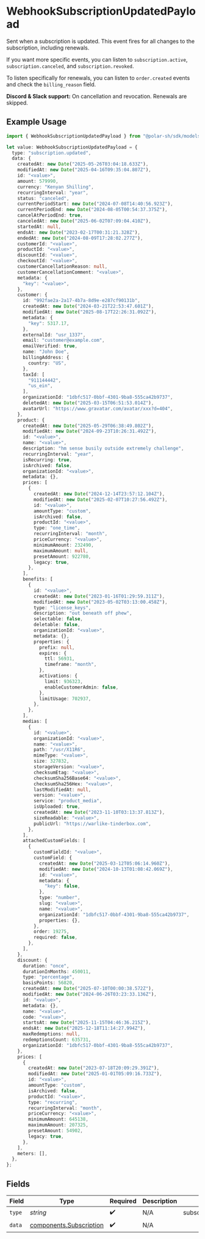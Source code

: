# WebhookSubscriptionUpdatedPayload

Sent when a subscription is updated. This event fires for all changes to the subscription, including renewals.

If you want more specific events, you can listen to `subscription.active`, `subscription.canceled`, and `subscription.revoked`.

To listen specifically for renewals, you can listen to `order.created` events and check the `billing_reason` field.

**Discord & Slack support:** On cancellation and revocation. Renewals are skipped.

## Example Usage

```typescript
import { WebhookSubscriptionUpdatedPayload } from "@polar-sh/sdk/models/components/webhooksubscriptionupdatedpayload.js";

let value: WebhookSubscriptionUpdatedPayload = {
  type: "subscription.updated",
  data: {
    createdAt: new Date("2025-05-26T03:04:18.633Z"),
    modifiedAt: new Date("2025-04-16T09:35:04.807Z"),
    id: "<value>",
    amount: 579990,
    currency: "Kenyan Shilling",
    recurringInterval: "year",
    status: "canceled",
    currentPeriodStart: new Date("2024-07-08T14:40:56.923Z"),
    currentPeriodEnd: new Date("2024-08-05T00:54:37.375Z"),
    cancelAtPeriodEnd: true,
    canceledAt: new Date("2025-06-02T07:09:04.410Z"),
    startedAt: null,
    endsAt: new Date("2023-02-17T00:31:21.328Z"),
    endedAt: new Date("2024-08-09T17:28:02.277Z"),
    customerId: "<value>",
    productId: "<value>",
    discountId: "<value>",
    checkoutId: "<value>",
    customerCancellationReason: null,
    customerCancellationComment: "<value>",
    metadata: {
      "key": "<value>",
    },
    customer: {
      id: "992fae2a-2a17-4b7a-8d9e-e287cf90131b",
      createdAt: new Date("2024-03-21T22:53:47.601Z"),
      modifiedAt: new Date("2025-08-17T22:26:31.092Z"),
      metadata: {
        "key": 5317.17,
      },
      externalId: "usr_1337",
      email: "customer@example.com",
      emailVerified: true,
      name: "John Doe",
      billingAddress: {
        country: "US",
      },
      taxId: [
        "911144442",
        "us_ein",
      ],
      organizationId: "1dbfc517-0bbf-4301-9ba8-555ca42b9737",
      deletedAt: new Date("2025-03-15T06:51:53.014Z"),
      avatarUrl: "https://www.gravatar.com/avatar/xxx?d=404",
    },
    product: {
      createdAt: new Date("2025-05-29T06:38:49.802Z"),
      modifiedAt: new Date("2024-09-23T10:26:31.492Z"),
      id: "<value>",
      name: "<value>",
      description: "hm sense busily outside extremely challenge",
      recurringInterval: "year",
      isRecurring: true,
      isArchived: false,
      organizationId: "<value>",
      metadata: {},
      prices: [
        {
          createdAt: new Date("2024-12-14T23:57:12.104Z"),
          modifiedAt: new Date("2025-02-07T10:27:56.492Z"),
          id: "<value>",
          amountType: "custom",
          isArchived: false,
          productId: "<value>",
          type: "one_time",
          recurringInterval: "month",
          priceCurrency: "<value>",
          minimumAmount: 232490,
          maximumAmount: null,
          presetAmount: 922780,
          legacy: true,
        },
      ],
      benefits: [
        {
          id: "<value>",
          createdAt: new Date("2023-01-16T01:29:59.311Z"),
          modifiedAt: new Date("2023-05-02T03:13:00.458Z"),
          type: "license_keys",
          description: "out beneath off phew",
          selectable: false,
          deletable: false,
          organizationId: "<value>",
          metadata: {},
          properties: {
            prefix: null,
            expires: {
              ttl: 56931,
              timeframe: "month",
            },
            activations: {
              limit: 936323,
              enableCustomerAdmin: false,
            },
            limitUsage: 702937,
          },
        },
      ],
      medias: [
        {
          id: "<value>",
          organizationId: "<value>",
          name: "<value>",
          path: "/usr/X11R6",
          mimeType: "<value>",
          size: 327832,
          storageVersion: "<value>",
          checksumEtag: "<value>",
          checksumSha256Base64: "<value>",
          checksumSha256Hex: "<value>",
          lastModifiedAt: null,
          version: "<value>",
          service: "product_media",
          isUploaded: true,
          createdAt: new Date("2023-11-10T03:13:37.813Z"),
          sizeReadable: "<value>",
          publicUrl: "https://warlike-tinderbox.com",
        },
      ],
      attachedCustomFields: [
        {
          customFieldId: "<value>",
          customField: {
            createdAt: new Date("2025-03-12T05:06:14.960Z"),
            modifiedAt: new Date("2024-10-13T01:08:42.069Z"),
            id: "<value>",
            metadata: {
              "key": false,
            },
            type: "number",
            slug: "<value>",
            name: "<value>",
            organizationId: "1dbfc517-0bbf-4301-9ba8-555ca42b9737",
            properties: {},
          },
          order: 19275,
          required: false,
        },
      ],
    },
    discount: {
      duration: "once",
      durationInMonths: 450011,
      type: "percentage",
      basisPoints: 56820,
      createdAt: new Date("2025-07-10T00:00:38.572Z"),
      modifiedAt: new Date("2024-06-26T03:23:33.136Z"),
      id: "<value>",
      metadata: {},
      name: "<value>",
      code: "<value>",
      startsAt: new Date("2025-11-15T04:46:36.215Z"),
      endsAt: new Date("2025-12-18T11:14:27.994Z"),
      maxRedemptions: null,
      redemptionsCount: 635731,
      organizationId: "1dbfc517-0bbf-4301-9ba8-555ca42b9737",
    },
    prices: [
      {
        createdAt: new Date("2023-07-18T20:09:29.391Z"),
        modifiedAt: new Date("2025-01-01T05:09:16.733Z"),
        id: "<value>",
        amountType: "custom",
        isArchived: false,
        productId: "<value>",
        type: "recurring",
        recurringInterval: "month",
        priceCurrency: "<value>",
        minimumAmount: 645138,
        maximumAmount: 207325,
        presetAmount: 54902,
        legacy: true,
      },
    ],
    meters: [],
  },
};
```

## Fields

| Field                                                              | Type                                                               | Required                                                           | Description                                                        | Example                                                            |
| ------------------------------------------------------------------ | ------------------------------------------------------------------ | ------------------------------------------------------------------ | ------------------------------------------------------------------ | ------------------------------------------------------------------ |
| `type`                                                             | *string*                                                           | :heavy_check_mark:                                                 | N/A                                                                | subscription.updated                                               |
| `data`                                                             | [components.Subscription](../../models/components/subscription.md) | :heavy_check_mark:                                                 | N/A                                                                |                                                                    |